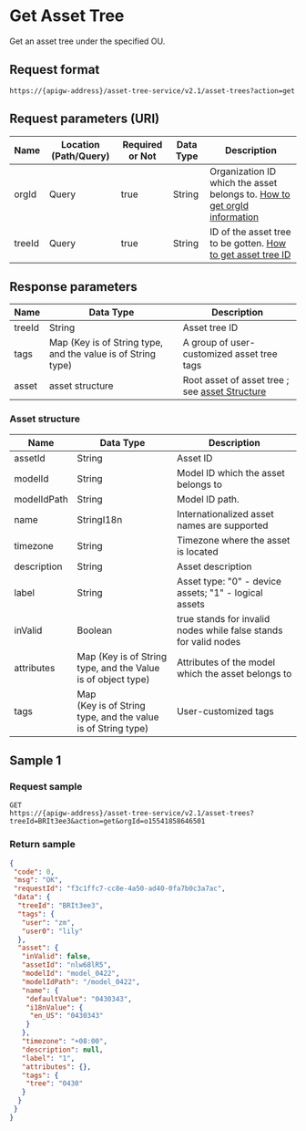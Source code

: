 # Get Asset Tree



Get an asset tree under the specified OU.

## Request format

```
https://{apigw-address}/asset-tree-service/v2.1/asset-trees?action=get
```

## Request parameters (URI)

| Name | Location (Path/Query) | Required or Not | Data Type | Description |
|---------------|------------------|----------|-----------|--------------|
| orgId         | Query            | true     | String    | Organization ID which the asset belongs to. [How to get orgId information](/docs/api/en/latest/api_faqs#how-to-get-orgid-information-orgid)                |
| treeId        | Query            | true    | String    | ID of the asset tree to be gotten. [How to get asset tree ID](/docs/api/en/latest/api_faqs#id)        |


## Response parameters

| Name | Data Type | Description |
|-------------|-----------------------------------|-----------------------------|
| treeId| String                            | Asset tree ID                    |
| tags| Map (Key is of String type, and the value is of String type) | A group of user-customized asset tree tags  |
| asset| asset structure                   | Root asset of asset tree ; see [asset Structure](/docs/api/en/latest/asset_tree/get_asset_tree.html#asset-assetstruc)              |

### Asset structure <assetstruc>

| Name | Data Type | Description |
|-------|-------|---------------------------|
| assetId |  String | Asset ID|
|modelId|String|Model ID which the asset belongs to|
|modelIdPath|String|Model ID path. |
| name | StringI18n |Internationalized asset names are supported|
|timezone  |  String  |Timezone where the asset is located
| description | String | Asset description|
| label  | String | Asset type: "0" - device assets; "1" - logical assets|
| inValid  | Boolean | true stands for invalid nodes while false stands for valid nodes|
|attributes   |Map  (Key is of String type, and the Value is of object type)  |Attributes of the model which the asset belongs to|
|tags|Map<br>(Key is of String type, and the value is of String type)|User-customized tags|



## Sample 1

### Request sample

```
GET
https://{apigw-address}/asset-tree-service/v2.1/asset-trees?treeId=BRIt3ee3&action=get&orgId=o15541858646501
```

### Return sample

```json
{
 "code": 0,
 "msg": "OK",
 "requestId": "f3c1ffc7-cc8e-4a50-ad40-0fa7b0c3a7ac",
 "data": {
  "treeId": "BRIt3ee3",
  "tags": {
   "user": "zm",
   "user0": "lily"
  },
  "asset": {
   "inValid": false,
   "assetId": "nlw68lR5",
   "modelId": "model_0422",
   "modelIdPath": "/model_0422",
   "name": {
    "defaultValue": "0430343",
    "i18nValue": {
     "en_US": "0430343"
    }
   },
   "timezone": "+08:00",
   "description": null,
   "label": "1",
   "attributes": {},
   "tags": {
    "tree": "0430"
   }
  }
 }
}
```


